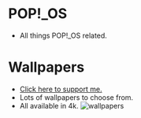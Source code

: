 # POP!_OS
* All things POP!_OS related.

# Wallpapers
* [Click here to support me.](https://www.paypal.com/donate/?hosted_button_id=BXNTN9TCHD6XW)
* Lots of wallpapers to choose from.
* All available in 4k.
![wallpapers](https://preview.redd.it/7dqkcx2yr8j81.png?width=3840&format=png&auto=webp&s=2ee9886860f94a8d10cc95f542ac408ad52f1585)
